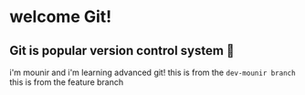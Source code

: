 # welcome Git!
## Git is popular version control system 🫢

i'm mounir and i'm learning advanced git!
this is from the `dev-mounir branch`
this is from the feature branch